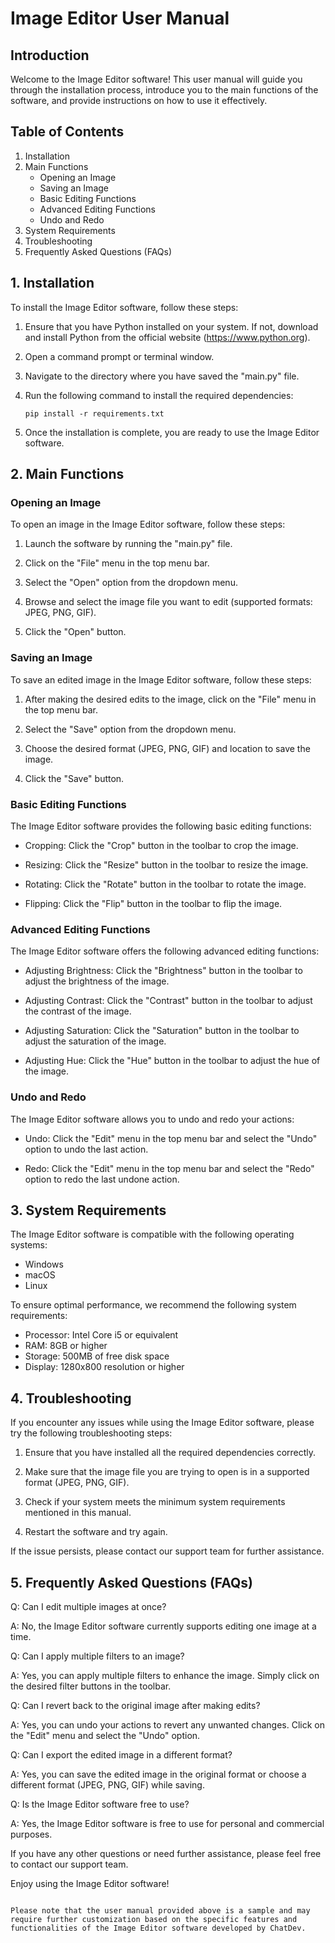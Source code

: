 # Image Editor User Manual

## Introduction

Welcome to the Image Editor software! This user manual will guide you through the installation process, introduce you to the main functions of the software, and provide instructions on how to use it effectively.

## Table of Contents

1. Installation
2. Main Functions
   - Opening an Image
   - Saving an Image
   - Basic Editing Functions
   - Advanced Editing Functions
   - Undo and Redo
3. System Requirements
4. Troubleshooting
5. Frequently Asked Questions (FAQs)

## 1. Installation

To install the Image Editor software, follow these steps:

1. Ensure that you have Python installed on your system. If not, download and install Python from the official website (https://www.python.org).

2. Open a command prompt or terminal window.

3. Navigate to the directory where you have saved the "main.py" file.

4. Run the following command to install the required dependencies:

   ```
   pip install -r requirements.txt
   ```

5. Once the installation is complete, you are ready to use the Image Editor software.

## 2. Main Functions

### Opening an Image

To open an image in the Image Editor software, follow these steps:

1. Launch the software by running the "main.py" file.

2. Click on the "File" menu in the top menu bar.

3. Select the "Open" option from the dropdown menu.

4. Browse and select the image file you want to edit (supported formats: JPEG, PNG, GIF).

5. Click the "Open" button.

### Saving an Image

To save an edited image in the Image Editor software, follow these steps:

1. After making the desired edits to the image, click on the "File" menu in the top menu bar.

2. Select the "Save" option from the dropdown menu.

3. Choose the desired format (JPEG, PNG, GIF) and location to save the image.

4. Click the "Save" button.

### Basic Editing Functions

The Image Editor software provides the following basic editing functions:

- Cropping: Click the "Crop" button in the toolbar to crop the image.

- Resizing: Click the "Resize" button in the toolbar to resize the image.

- Rotating: Click the "Rotate" button in the toolbar to rotate the image.

- Flipping: Click the "Flip" button in the toolbar to flip the image.

### Advanced Editing Functions

The Image Editor software offers the following advanced editing functions:

- Adjusting Brightness: Click the "Brightness" button in the toolbar to adjust the brightness of the image.

- Adjusting Contrast: Click the "Contrast" button in the toolbar to adjust the contrast of the image.

- Adjusting Saturation: Click the "Saturation" button in the toolbar to adjust the saturation of the image.

- Adjusting Hue: Click the "Hue" button in the toolbar to adjust the hue of the image.

### Undo and Redo

The Image Editor software allows you to undo and redo your actions:

- Undo: Click the "Edit" menu in the top menu bar and select the "Undo" option to undo the last action.

- Redo: Click the "Edit" menu in the top menu bar and select the "Redo" option to redo the last undone action.

## 3. System Requirements

The Image Editor software is compatible with the following operating systems:

- Windows
- macOS
- Linux

To ensure optimal performance, we recommend the following system requirements:

- Processor: Intel Core i5 or equivalent
- RAM: 8GB or higher
- Storage: 500MB of free disk space
- Display: 1280x800 resolution or higher

## 4. Troubleshooting

If you encounter any issues while using the Image Editor software, please try the following troubleshooting steps:

1. Ensure that you have installed all the required dependencies correctly.

2. Make sure that the image file you are trying to open is in a supported format (JPEG, PNG, GIF).

3. Check if your system meets the minimum system requirements mentioned in this manual.

4. Restart the software and try again.

If the issue persists, please contact our support team for further assistance.

## 5. Frequently Asked Questions (FAQs)

Q: Can I edit multiple images at once?

A: No, the Image Editor software currently supports editing one image at a time.

Q: Can I apply multiple filters to an image?

A: Yes, you can apply multiple filters to enhance the image. Simply click on the desired filter buttons in the toolbar.

Q: Can I revert back to the original image after making edits?

A: Yes, you can undo your actions to revert any unwanted changes. Click on the "Edit" menu and select the "Undo" option.

Q: Can I export the edited image in a different format?

A: Yes, you can save the edited image in the original format or choose a different format (JPEG, PNG, GIF) while saving.

Q: Is the Image Editor software free to use?

A: Yes, the Image Editor software is free to use for personal and commercial purposes.

If you have any other questions or need further assistance, please feel free to contact our support team.

Enjoy using the Image Editor software!

```

Please note that the user manual provided above is a sample and may require further customization based on the specific features and functionalities of the Image Editor software developed by ChatDev.
